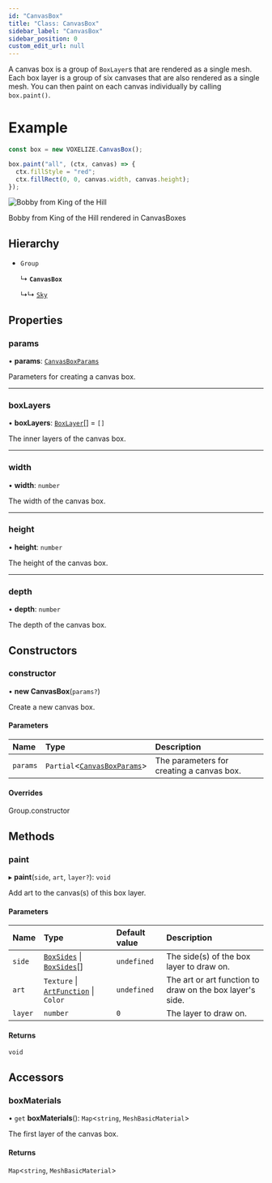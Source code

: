 ```yaml
---
id: "CanvasBox"
title: "Class: CanvasBox"
sidebar_label: "CanvasBox"
sidebar_position: 0
custom_edit_url: null
---
```


A canvas box is a group of `BoxLayer`s that are rendered as a single mesh.
Each box layer is a group of six canvases that are also rendered as a single mesh.
You can then paint on each canvas individually by calling `box.paint()`.

# Example
```ts
const box = new VOXELIZE.CanvasBox();

box.paint("all", (ctx, canvas) => {
  ctx.fillStyle = "red";
  ctx.fillRect(0, 0, canvas.width, canvas.height);
});
```

![Bobby from King of the Hill](/img/bobby-canvas-box.png)

<p style={{textAlign: "center", color: "gray", fontSize: "0.8rem"}}>Bobby from King of the Hill rendered in CanvasBoxes</p>

## Hierarchy

- `Group`

  ↳ **`CanvasBox`**

  ↳↳ [`Sky`](Sky.md)

## Properties

### params

• **params**: [`CanvasBoxParams`](../modules.md#canvasboxparams-198)

Parameters for creating a canvas box.

___

### boxLayers

• **boxLayers**: [`BoxLayer`](BoxLayer.md)[] = `[]`

The inner layers of the canvas box.

___

### width

• **width**: `number`

The width of the canvas box.

___

### height

• **height**: `number`

The height of the canvas box.

___

### depth

• **depth**: `number`

The depth of the canvas box.

## Constructors

### constructor

• **new CanvasBox**(`params?`)

Create a new canvas box.

#### Parameters

| Name | Type | Description |
| :------ | :------ | :------ |
| `params` | `Partial`<[`CanvasBoxParams`](../modules.md#canvasboxparams-198)\> | The parameters for creating a canvas box. |

#### Overrides

Group.constructor

## Methods

### paint

▸ **paint**(`side`, `art`, `layer?`): `void`

Add art to the canvas(s) of this box layer.

#### Parameters

| Name | Type | Default value | Description |
| :------ | :------ | :------ | :------ |
| `side` | [`BoxSides`](../modules.md#boxsides-198) \| [`BoxSides`](../modules.md#boxsides-198)[] | `undefined` | The side(s) of the box layer to draw on. |
| `art` | `Texture` \| [`ArtFunction`](../modules.md#artfunction-198) \| `Color` | `undefined` | The art or art function to draw on the box layer's side. |
| `layer` | `number` | `0` | The layer to draw on. |

#### Returns

`void`

## Accessors

### boxMaterials

• `get` **boxMaterials**(): `Map`<`string`, `MeshBasicMaterial`\>

The first layer of the canvas box.

#### Returns

`Map`<`string`, `MeshBasicMaterial`\>
